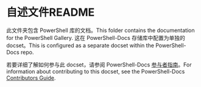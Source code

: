 # <a name="readme"></a><span data-ttu-id="b8507-101">自述文件</span><span class="sxs-lookup"><span data-stu-id="b8507-101">README</span></span>

<span data-ttu-id="b8507-102">此文件夹包含 PowerShell 库的文档。</span><span class="sxs-lookup"><span data-stu-id="b8507-102">This folder contains the documentation for the PowerShell Gallery.</span></span>
<span data-ttu-id="b8507-103">这在 PowerShell-Docs 存储库中配置为单独的 docset。</span><span class="sxs-lookup"><span data-stu-id="b8507-103">This is configured as a separate docset within the PowerShell-Docs repo.</span></span>

<span data-ttu-id="b8507-104">若要详细了解如何参与此 docset，请参阅 PowerShell-Docs [参与者指南](https://github.com/PowerShell/PowerShell-Docs/blob/staging/CONTRIBUTING.md)。</span><span class="sxs-lookup"><span data-stu-id="b8507-104">For information about contributing to this docset, see the PowerShell-Docs [Contributors Guide](https://github.com/PowerShell/PowerShell-Docs/blob/staging/CONTRIBUTING.md).</span></span>
